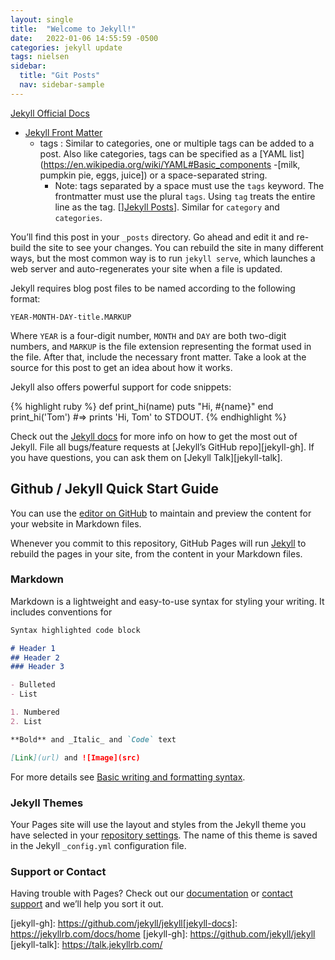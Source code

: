 ```yaml
---
layout: single
title:  "Welcome to Jekyll!"
date:   2022-01-06 14:55:59 -0500
categories: jekyll update
tags: nielsen
sidebar:
  title: "Git Posts"
  nav: sidebar-sample
---
```

[Jekyll Official Docs](https://jekyllrb.com/docs/)

- [Jekyll Front Matter](https://jekyllrb.com/docs/front-matter/)
  - tags :  Similar to categories, one or multiple tags can be added to a post. Also like categories, tags can be specified as a [YAML list](https://en.wikipedia.org/wiki/YAML#Basic_components -[milk, pumpkin pie, eggs, juice]) or a space-separated string.
    - Note: tags separated by a space must use the `tags` keyword.  The frontmatter must use the plural `tags`.   Using `tag` treats the entire line as the tag. [][Jekyll Posts](https://jekyllrb.com/docs/posts/)].  Similar for `category` and `categories`.

You’ll find this post in your `_posts` directory. Go ahead and edit it and re-build the site to see your changes. You can rebuild the site in many different ways, but the most common way is to run `jekyll serve`, which launches a web server and auto-regenerates your site when a file is updated.

Jekyll requires blog post files to be named according to the following format:

`YEAR-MONTH-DAY-title.MARKUP`

Where `YEAR` is a four-digit number, `MONTH` and `DAY` are both two-digit numbers, and `MARKUP` is the file extension representing the format used in the file. After that, include the necessary front matter. Take a look at the source for this post to get an idea about how it works.

Jekyll also offers powerful support for code snippets:

{% highlight ruby %}
def print_hi(name)
  puts "Hi, #{name}"
end
print_hi('Tom')
#=> prints 'Hi, Tom' to STDOUT.
{% endhighlight %}

Check out the [Jekyll docs][jekyll-docs] for more info on how to get the most out of Jekyll. File all bugs/feature requests at [Jekyll’s GitHub repo][jekyll-gh]. If you have questions, you can ask them on [Jekyll Talk][jekyll-talk].

## Github / Jekyll Quick Start Guide
You can use the [editor on GitHub](https://github.com/Gajol/balance/edit/gh-pages/index.md) to maintain and preview the content for your website in Markdown files.

Whenever you commit to this repository, GitHub Pages will run [Jekyll](https://jekyllrb.com/) to rebuild the pages in your site, from the content in your Markdown files.

### Markdown

Markdown is a lightweight and easy-to-use syntax for styling your writing. It includes conventions for

```markdown
Syntax highlighted code block

# Header 1
## Header 2
### Header 3

- Bulleted
- List

1. Numbered
2. List

**Bold** and _Italic_ and `Code` text

[Link](url) and ![Image](src)
```

For more details see [Basic writing and formatting syntax](https://docs.github.com/en/github/writing-on-github/getting-started-with-writing-and-formatting-on-github/basic-writing-and-formatting-syntax).

### Jekyll Themes

Your Pages site will use the layout and styles from the Jekyll theme you have selected in your [repository settings](https://github.com/Gajol/balance/settings/pages). The name of this theme is saved in the Jekyll `_config.yml` configuration file.

### Support or Contact

Having trouble with Pages? Check out our [documentation](https://docs.github.com/categories/github-pages-basics/) or [contact support](https://support.github.com/contact) and we’ll help you sort it out.




[jekyll-docs]: https://jekyllrb.com/docs/home
[jekyll-gh]:   https://github.com/jekyll/jekyll[jekyll-docs]: https://jekyllrb.com/docs/home
[jekyll-gh]:   https://github.com/jekyll/jekyll
[jekyll-talk]: https://talk.jekyllrb.com/
